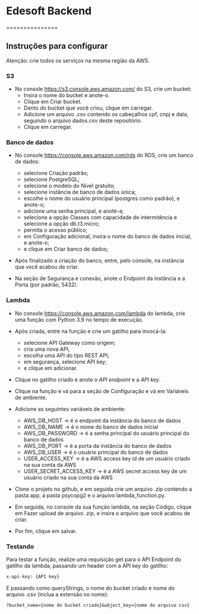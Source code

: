 # Edesoft Backend

===============

## Instruções para configurar

Atenção: crie todos os serviços na mesma região da AWS.

### S3

- No console https://s3.console.aws.amazon.com/ do S3, crie um bucket:
  - Insira o nome do bucket e anote-o.
  - Clique em Criar bucket.
  - Dento do bucket que você criou, clique em carregar.
  - Adicione um arquivo .csv contendo os cabeçalhos cpf, cnpj e data, seguindo o arquivo dados.csv deste repositório.
  - Clique em carregar.
  
### Banco de dados

- No console https://console.aws.amazon.com/rds do RDS, crie um banco de dados:
  - selecione Criação padrão;
  - selecione PostgreSQL;
  - selecione o modelo do Nível gratuito;
  - selecione instância de banco de dados única;
  - escolhe o nome do usuário principal (postgres como padrão), e anote-o;
  - adicione uma senha principal, e anote-a;
  - selecione a opção Classes com capacidade de intermitência e selecione a opção db.t3.micro;
  - permita o acesso público;
  - em Configuração adicional, insira o nome do banco de dados inicial, e anote-o;
  - e clique em Criar banco de dados;

- Após finalizado a criação do banco, entre, pelo console, na instância que você acabou de criar.
- Na seção de Segurança e conexão, anote o Endpoint da instância e a Porta (por padrão, 5432).

### Lambda

- No console https://console.aws.amazon.com/lambda do lambda, crie uma função com Python 3.9 no tempo de execução.

- Após criada, entre na função e crie um gatilho para invocá-la:
  - selecione API Gateway como origem;
  - cria uma nova API;
  - escolha uma API do tipo REST API;
  - em segurança, selecione API key;
  - e clique em adicionar.

- Clique no gatilho criado e anote o *API endpoint* e a *API key*.
- Clique na função e vá para a seção de Configuração e vá em Variáveis de ambiente.
- Adicione as seguintes variáveis de ambiente:
    - AWS_DB_HOST	-> é o endpoint da instância do banco de dados
    - AWS_DB_NAME	-> é o nome do banco de dados inicial
    - AWS_DB_PASSWORD	-> é a senha principal do usuário principal do banco de dados
    - AWS_DB_PORT	-> é a porta da instância do banco de dados
    - AWS_DB_USER	-> é o usuário principal do banco de dados
    - USER_ACCESS_KEY	-> é a AWS access key id de um usuário criado na sua conta da AWS
    - USER_SECRET_ACCESS_KEY -> é a AWS secret access key de um usuário criado na sua conta da AWS

- Clone o projeto no github, e em seguida crie um arquivo .zip contendo a pasta app, a pasta psycopg2 e o arquivo lambda_function.py.
- Em seguida, no console da sua função lambda, na seção Código, clique em Fazer upload de arquivo .zip, e insira o arquivo que você acabou de criar.
- Por fim, clique em salvar.

### Testando

Para testar a função, realize uma requisição get para o API Endpoint do gatilho da lambda, passando um header com a API key do gatilho:

```bash
x-api-key: {API key}
```

E passando como queryStrings, o nome do bucket criado e nome do arquivo .csv (inclua a extensão no nome):

```url
?bucket_name={nome do bucket criado}&object_key={nome do arquivo csv}
```
